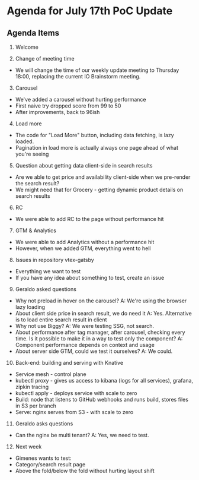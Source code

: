 # Agenda for July 17th PoC Update

## Agenda Items

1. Welcome

2. Change of meeting time
- We will change the time of our weekly update meeting to Thursday 18:00, replacing the current IO Brainstorm meeting. 

3. Carousel
- We've added a carousel without hurting performance
- First naive try dropped score from 99 to 50
- After improvements, back to 96ish

4. Load more
- The code for "Load More" button, including data fetching, is lazy loaded.
- Pagination in load more is actually always one page ahead of what you're seeing

5. Question about getting data client-side in search results
- Are we able to get price and availability client-side when we pre-render the search result?
- We might need that for Grocery - getting dynamic product details on search results

6. RC 
- We were able to add RC to the page without performance hit

7. GTM & Analytics
- We were able to add Analytics without a performance hit
- However, when we added GTM, everything went to hell

8. Issues in repository vtex-gatsby
- Everything we want to test
- If you have any idea about something to test, create an issue

9. Geraldo asked questions
- Why not preload in hover on the carousel?
A: We're using the browser lazy loading
- About client side price in search result, we do need it
A: Yes. Alternative is to load entire search result in client
- Why not use Biggy?
A: We were testing SSG, not search. 
- About performance after tag manager, after carousel, checking every time. Is it possible to make it in a way to test only the component?
A: Component performance depends on context and usage
- About server side GTM, could we test it ourselves?
A: We could.

10. Back-end: building and serving with Knative
- Service mesh - control plane
- kubectl proxy - gives us access to kibana (logs for all services), grafana, zipkin tracing
- kubectl apply - deploys service with scale to zero
- Build: node that listens to GitHub webhooks and runs build, stores files in S3 per branch
- Serve: nginx serves from S3 - with scale to zero

11. Geraldo asks questions
- Can the nginx be multi tenant?
A: Yes, we need to test.

12. Next week
- Gimenes wants to test:
- Category/search result page
- Above the fold/below the fold without hurting layout shift
